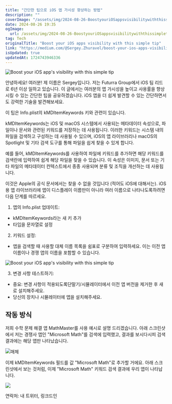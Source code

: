 ```yaml
---
title: "간단한 팁으로 iOS 앱 가시성 향상하는 방법"
description: ""
coverImage: "/assets/img/2024-08-26-BoostyouriOSappsvisibilitywiththissimpletip_0.png"
date: 2024-08-26 19:35
ogImage: 
  url: /assets/img/2024-08-26-BoostyouriOSappsvisibilitywiththissimpletip_0.png
tag: Tech
originalTitle: "Boost your iOS apps visibility with this simple tip"
link: "https://medium.com/@Sergey.Zhuravel/boost-your-ios-apps-visibility-with-this-simple-tip-7832e3898c2b"
isUpdated: true
updatedAt: 1724743946336
---
```



![Boost your iOS app's visibility with this simple tip](/assets/img/2024-08-26-BoostyouriOSappsvisibilitywiththissimpletip_0.png)

안녕하세요! 여러분! 제 이름은 Sergey입니다. 저는 Futurra Group에서 iOS 팀 리드로 6년 이상 일하고 있습니다. 이 글에서는 여러분의 앱 가시성을 높이고 사용률을 향상시킬 수 있는 간단한 팁을 공유하겠습니다. iOS 앱을 더 쉽게 발견할 수 있는 간단하면서도 강력한 기술을 발견해보세요.

이 팁은 Info.plist의 kMDItemKeywords 키와 관련이 있습니다.

kMDItemKeywords는 iOS 및 macOS 시스템에서 사용되는 메타데이터 속성으로, 파일이나 문서와 관련된 키워드를 저장하는 데 사용됩니다. 이러한 키워드는 시스템 내의 파일을 검색하고 구성하는 데 사용될 수 있으며, iOS의 앱 라이브러리나 macOS의 Spotlight 및 기타 검색 도구를 통해 파일을 쉽게 찾을 수 있게 합니다.

<div class="content-ad"></div>

예를 들어, kMDItemKeywords를 사용하여 파일에 키워드를 추가하면 해당 키워드를 검색란에 입력하여 쉽게 해당 파일을 찾을 수 있습니다. 이 속성은 이미지, 문서 또는 기타 파일의 메타데이터 컨텍스트에서 종종 사용되며 분류 및 조직을 개선하는 데 사용됩니다.

이것은 Apple의 공식 문서에서는 찾을 수 없을 것입니다 (적어도 iOS에 대해서는). iOS용 앱 라이브러리에 앱이 디스플레이 이름만이 아니라 여러 이름으로 나타나도록하려면 다음 단계를 따르세요.

1. 앱의 Info.plist 업데이트:

- kMDItemKeywords라는 새 키 추가
- 타입을 문자열로 설정

<div class="content-ad"></div>

2. 키워드 설정:

- 앱을 검색할 때 사용할 대체 이름 목록을 쉼표로 구분하여 입력하세요. 이는 이전 앱 이름이나 경쟁 앱의 이름을 포함할 수 있습니다.

![Boost your iOS app's visibility with this simple tip](/assets/img/2024-08-26-BoostyouriOSappsvisibilitywiththissimpletip_1.png)

3. 변경 사항 테스트하기:

<div class="content-ad"></div>

- 중요: 변경 사항이 적용되도록단말기/시뮬레이터에서 이전 앱 버전을 제거한 후 새로 설치해주세요.
- 당신의 장치나 시뮬레이터에 앱을 설치해주세요.

## 작동 방식

저희 수학 문제 해결 앱 MathMaster를 사용 예시로 설명 드리겠습니다. 아래 스크린샷에서 저는 경쟁사 앱인 "Microsoft Math"를 검색에 입력했고, 결과를 보시다시피 검색 결과에는 해당 앱만 나타났습니다.

![매체](/assets/img/2024-08-26-BoostyouriOSappsvisibilitywiththissimpletip_2.png)

<div class="content-ad"></div>

이제 kMDItemKeywords 필드를 값 "Microsoft Math"로 추가할 거에요. 아래 스크린샷에서 보는 것처럼, 이제 "Microsoft Math" 키워드 검색 결과에 우리 앱이 나타납니다.

<img src="/assets/img/2024-08-26-BoostyouriOSappsvisibilitywiththissimpletip_3.png" />

연락처: 내 트위터, 링크드인